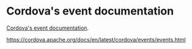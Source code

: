 # Cordova's event documentation

 [Cordova's event documentation](https://cordova.apache.org/docs/en/latest/cordova/events/events.html).
 
 https://cordova.apache.org/docs/en/latest/cordova/events/events.html
